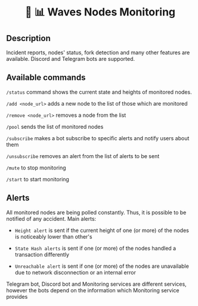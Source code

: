 <h1 align="center">🔷 📊 Waves Nodes Monitoring</h1>

## Description
Incident reports, nodes' status, fork detection and many other features are available. Discord and Telegram bots are supported.

## Available commands
`/status` command shows the current state and heights of monitored nodes.

`/add <node_url>` adds a new node to the list of those which are monitored

`/remove <node_url>` removes a node from the list

`/pool` sends the list of monitored nodes

`/subscribe` makes a bot subscribe to specific alerts and notify users about them

`/unsubscribe` removes an alert from the list of alerts to be sent

`/mute` to stop monitoring

`/start` to start monitoring




## Alerts

All monitored nodes are being polled constantly. Thus, it is possible to be notified of any accident.
Main alerts:

  - `Height alert` is sent if the current height of one (or more) of the nodes is noticeably lower than other's
  
  - `State Hash alerts` is sent if one (or more) of the nodes handled a transaction differently
  
  - `Unreachable alert` is sent if one (or more) of the nodes are unavailable due to network disconnection or an internal error
  
  
  Telegram bot, Discord bot and Monitoring services are different services, however the bots depend on the information which Monitoring service provides
